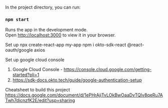 
In the project directory, you can run:

### `npm start`

Runs the app in the development mode.\
Open [http://localhost:3000](http://localhost:3000) to view it in your browser.

Set up
npx create-react-app my-app
npm i okto-sdk-react @react-oauth/google axios


Set up google cloud console
1. Google Cloud Console - https://console.cloud.google.com/getting-started?pli=1
2. https://sdk-docs.okto.tech/guide/google-authentication-setup


Cheatsheet to build this project 
https://docs.google.com/document/d/1ePHrAjiTvLOkBwOaaDvTQlv8qeRu7ATwh7dicnzfK2E/edit?usp=sharing
